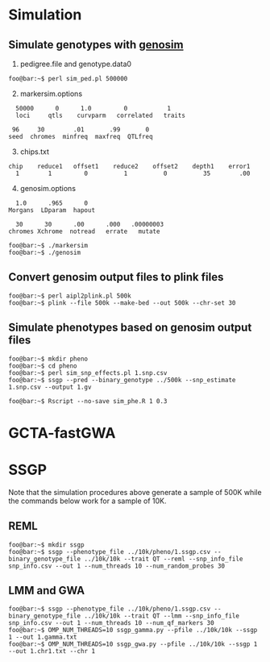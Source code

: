 # Simulation
## Simulate genotypes with [genosim](https://aipl.arsusda.gov/software/genosim/)
1. pedigree.file and genotype.data0
```console
foo@bar:~$ perl sim_ped.pl 500000
```
2. markersim.options
```
  50000      0      1.0         0           1
  loci     qtls    curvparm   correlated   traits

 96     30        .01       .99       0
seed  chromes  minfreq  maxfreq  QTLfreq
```
3. chips.txt
```
chip    reduce1   offset1    reduce2    offset2    depth1    error1
  1        1         0          1          0          35        .00
```
4. genosim.options
```
  1.0      .965      0
Morgans  LDparam  hapout

  30      30      .00      .000   .00000003
chromes Xchrome  notread   errate   mutate
```
```console
foo@bar:~$ ./markersim
foo@bar:~$ ./genosim
```
## Convert genosim output files to plink files
```console
foo@bar:~$ perl aipl2plink.pl 500k
foo@bar:~$ plink --file 500k --make-bed --out 500k --chr-set 30
```
## Simulate phenotypes based on genosim output files
```console
foo@bar:~$ mkdir pheno
foo@bar:~$ cd pheno
foo@bar:~$ perl sim_snp_effects.pl 1.snp.csv
foo@bar:~$ ssgp --pred --binary_genotype ../500k --snp_estimate 1.snp.csv --output 1.gv
```
```console
foo@bar:~$ Rscript --no-save sim_phe.R 1 0.3
```
# GCTA-fastGWA
# SSGP
Note that the simulation procedures above generate a sample of 500K while the commands below work for a sample of 10K.
## REML
```console
foo@bar:~$ mkdir ssgp
foo@bar:~$ ssgp --phenotype_file ../10k/pheno/1.ssgp.csv --binary_genotype_file ../10k/10k --trait QT --reml --snp_info_file snp_info.csv --out 1 --num_threads 10 --num_random_probes 30
```
## LMM and GWA
```console
foo@bar:~$ ssgp --phenotype_file ../10k/pheno/1.ssgp.csv --binary_genotype_file ../10k/10k --trait QT --lmm --snp_info_file snp_info.csv --out 1 --num_threads 10 --num_qf_markers 30
foo@bar:~$ OMP_NUM_THREADS=10 ssgp_gamma.py --pfile ../10k/10k --ssgp 1 --out 1.gamma.txt
foo@bar:~$ OMP_NUM_THREADS=10 ssgp_gwa.py --pfile ../10k/10k --ssgp 1 --out 1.chr1.txt --chr 1
```


